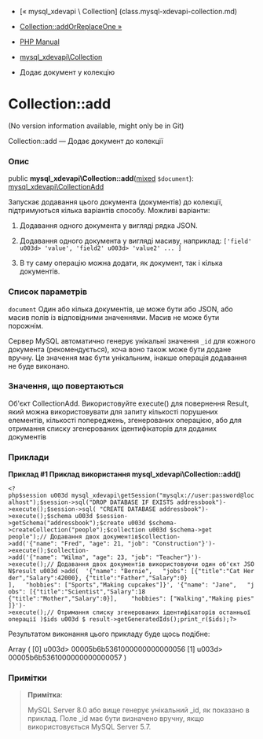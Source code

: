- [« mysql_xdevapi \ Collection] (class.mysql-xdevapi-collection.md)
- [Collection::addOrReplaceOne
»](mysql-xdevapi-collection.addorreplaceone.md)

- [PHP Manual](index.md)
- [mysql_xdevapi\Collection](class.mysql-xdevapi-collection.md)
- Додає документ у колекцію

# Collection::add

(No version information available, might only be in Git)

Collection::add — Додає документ до колекції

### Опис

public
**mysql_xdevapi\Collection::add**([mixed](language.types.declarations.md#language.types.declarations.mixed)
`$document`):
[mysql_xdevapi\CollectionAdd](class.mysql-xdevapi-collectionadd.md)

Запускає додавання цього документа (документів) до колекції,
підтримуються кілька варіантів способу. Можливі варіанти:

1. Додавання одного документа у вигляді рядка JSON.

2. Додавання одного документа у вигляді масиву, наприклад:
`['field' u003d> 'value', 'field2' u003d> 'value2' ... ]`

3. В ту саму операцію можна додати, як документ, так і
кілька документів.

### Список параметрів

`document`
Один або кілька документів, це може бути або JSON, або масив
полів із відповідними значеннями. Масив не може бути порожнім.

Сервер MySQL автоматично генерує унікальні значення `_id` для
кожного документа (рекомендується), хоча воно також може бути додане
вручну. Це значення має бути унікальним, інакше операція додавання
не буде виконано.

### Значення, що повертаються

Об'єкт CollectionAdd. Використовуйте execute() для повернення Result, який
можна використовувати для запиту кількості порушених елементів,
кількості попереджень, згенерованих операцією, або для отримання
списку згенерованих ідентифікаторів для доданих документів

### Приклади

**Приклад #1 Приклад використання **mysql_xdevapi\Collection::add()****

` <?php$session u003d mysql_xdevapi\getSession("mysqlx://user:password@localhost");$session->sql("DROP DATABASE IF EXISTS addressbook")->execute();$session->sql( "CREATE DATABASE addressbook")->execute();$schema u003d $session->getSchema("addressbook");$create u003d $schema->createCollection("people");$collection u003d $schema->get people");// Додавання двох документів$collection->add('{"name": "Fred", "age": 21, "job": "Construction"}')->execute();$collection- >add('{"name": "Wilma", "age": 23, "job": "Teacher"}')->execute();// Додавання двох документів використовуючи один об'єкт JSON$result u003d >add(  '{"name": "Bernie",   "jobs": [{"title":"Cat Herder","Salary":42000}, {"title":"Father","Salary":0} ],   "hobbies": ["Sports","Making cupcakes"]}', '{"name": "Jane",   "jobs": [{"title":"Scientist","Salary":18 {"title":"Mother","Salary":0}],    "hobbies": ["Walking","Making pies"]}')->execute();// Отримання списку згенерованих ідентифікаторів останньої операції )$ids u003d $ result->getGeneratedIds();print_r($ids);?> `

Результатом виконання цього прикладу буде щось подібне:

Array
(
[0] u003d> 00005b6b5361000000000000056
[1] u003d> 00005b6b5361000000000000057
)

### Примітки

> **Примітка**:
>
> MySQL Server 8.0 або вище генерує унікальний \_id, як показано в
> приклад. Поле \_id має бути визначено вручну, якщо використовується
> MySQL Server 5.7.
